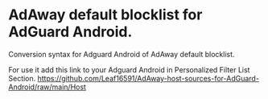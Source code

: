 # AdAway default blocklist for AdGuard Android.
Conversion syntax for Adguard Android of AdAway default blocklist.

For use it add this link to your Adguard Android in Personalized Filter List Section.
https://github.com/Leaf16591/AdAway-host-sources-for-AdGuard-Android/raw/main/Host
